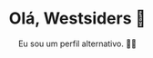 

<h1 align="center">
  Olá, Westsiders 👏
</h1>

<p align="center">
 Eu sou um perfil alternativo. 👨‍💻
</p>
